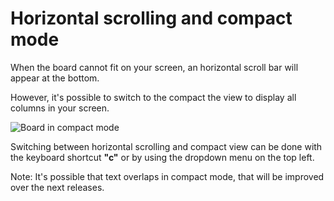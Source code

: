 Horizontal scrolling and compact mode
=====================================

When the board cannot fit on your screen, an horizontal scroll bar will appear at the bottom.

However, it's possible to switch to the compact the view to display all columns in your screen.

![Board in compact mode](http://kanboard.net/screenshots/documentation/board-compact-mode.png)

Switching between horizontal scrolling and compact view can be done with the keyboard shortcut **"c"** or by using the dropdown menu on the top left.

Note: It's possible that text overlaps in compact mode, that will be improved over the next releases.